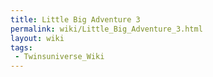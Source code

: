 ```yaml
---
title: Little Big Adventure 3
permalink: wiki/Little_Big_Adventure_3.html
layout: wiki
tags:
 - Twinsuniverse_Wiki
---
```



